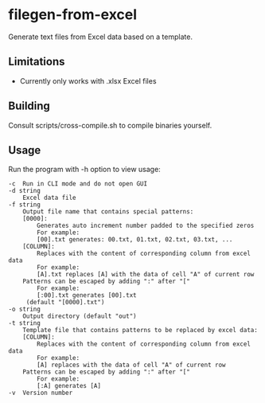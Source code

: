 # filegen-from-excel
Generate text files from Excel data based on a template.

## Limitations
- Currently only works with .xlsx Excel files

## Building
Consult scripts/cross-compile.sh to compile binaries yourself.

## Usage
Run the program with -h option to view usage:

```
-c	Run in CLI mode and do not open GUI
-d string
	Excel data file
-f string
	Output file name that contains special patterns:
	[0000]:
		Generates auto increment number padded to the specified zeros
		For example:
		[00].txt generates: 00.txt, 01.txt, 02.txt, 03.txt, ...
	[COLUMN]:
		Replaces with the content of corresponding column from excel data
		For example:
		[A].txt replaces [A] with the data of cell "A" of current row
	Patterns can be escaped by adding ":" after "["
		For example:
		[:00].txt generates [00].txt
	 (default "[0000].txt")
-o string
	Output directory (default "out")
-t string
	Template file that contains patterns to be replaced by excel data:
	[COLUMN]:
		Replaces with the content of corresponding column from excel data
		For example:
		[A] replaces with the data of cell "A" of current row
	Patterns can be escaped by adding ":" after "["
		For example:
		[:A] generates [A]
-v	Version number
```
